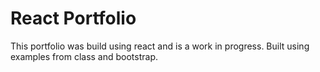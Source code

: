 # React Portfolio
This portfolio was build using react and is a work in progress. Built using examples from class and bootstrap.